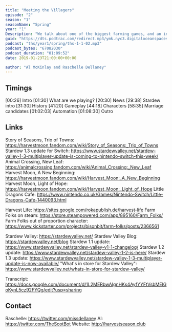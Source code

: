 ```yaml
---
title: "Meeting the Villagers"
episode: "2"
season: "1"
seasonName: "Spring"
year: "1"
Description: "We talk about one of the biggest farming games, and an indie sensation of the last few years ... stardew valley"
guid: "https://dts.podtrac.com/redirect.mp3/ymk.nyc3.digitaloceanspaces.com/ths-1-1-2.mp3"
podcast: "ths/year1/spring/ths-1-1-02.mp3"
podcast_bytes: "67082030"
podcast_duration: "01:09:52"
date: 2019-01-23T21:00:00+00:00

author: "Al McKinlay and Raschelle Dellaney"
---
```


## Timings

[00:26] Intro
[01:30] What are we playing?
[20:30] News
[29:38] Stardew intro
[31:30] History
[41:20] Gameplay
[44:18] Characters
[58:35] Marriage candidates
[01:02:03] Automation
[01:08:30] Outro

## Links

Story of Seasons, Trio of Towns: https://harvestmoon.fandom.com/wiki/Story_of_Seasons:_Trio_of_Towns
Stardew 1.3 update for Switch: https://www.stardewvalley.net/stardew-valley-1-3-multiplayer-update-is-coming-to-nintendo-switch-this-week/
Animal Crossing, New Leaf: https://animalcrossing.fandom.com/wiki/Animal_Crossing:_New_Leaf
Harvest Moon, A New Beginning: https://harvestmoon.fandom.com/wiki/Harvest_Moon:_A_New_Beginning
Harvest Moon, Light of Hope: https://harvestmoon.fandom.com/wiki/Harvest_Moon:_Light_of_Hope
Little Dragons Cafe: https://www.nintendo.co.uk/Games/Nintendo-Switch/Little-Dragons-Cafe-1440093.html

Harvest Life: https://sites.google.com/rokapublish.de/harvest-life
Farm Folks on steam: https://store.steampowered.com/app/895160/Farm_Folks/
Farm Folks out of proportion character: https://www.kickstarter.com/projects/bisonbit/farm-folks/posts/2366561

Stardew Valley: https://stardewvalley.net/
Stardew Valley Blog: https://stardewvalley.net/blog
Stardew 1.1 update: https://www.stardewvalley.net/stardew-valley-v1-1-changelog/
Stardew 1.2 update: https://www.stardewvalley.net/stardew-valley-1-2-is-here/
Stardew 1.3 update: https://www.stardewvalley.net/stardew-valley-1-3-multiplayer-update-is-now-available/
"What's in store for Stardew Valley": https://www.stardewvalley.net/whats-in-store-for-stardew-valley/

Transcript: https://docs.google.com/document/d/1L2MERbwAIgnHKs4AyfYYFtVsbMElGoKynL5cz92FYQg/edit?usp=sharing

## Contact

Raschelle: https://twitter.com/missdellaney
Al: https://twitter.com/TheScotBot
Website: http://harvestseason.club
